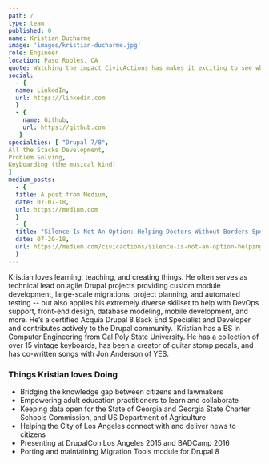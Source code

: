 ```yaml
---
path: /
type: team
published: 0
name: Kristian Ducharme
image: 'images/kristian-ducharme.jpg'
role: Engineer
location: Paso Robles, CA
quote: Watching the impact CivicActions has makes it exciting to see what will happen next.
social: 
  - {
  name: LinkedIn,
  url: https://linkedin.com
  }
  - {
    name: Github,
    url: https://github.com
   }
specialties: [ "Drupal 7/8",
All the Stacks Development,
Problem Solving,
Keyboarding (the musical kind)
]
medium_posts: 
  - {
  title: A post from Medium,
  date: 07-07-18,
  url: https://medium.com
  }
  - {
  title: "Silence Is Not An Option: Helping Doctors Without Borders Speak Up For Vulnerable Humans",
  date: 07-20-18,
  url: https://medium.com/civicactions/silence-is-not-an-option-helping-doctors-without-borders-speak-up-for-vulnerable-humans-7bf5940a19cd
  }
---
```


Kristian loves learning, teaching, and creating things. He often serves as technical lead on agile Drupal projects providing custom module development, large-scale migrations, project planning, and automated testing -- but also applies his extremely diverse skillset to help with DevOps support, front-end design, database modeling, mobile development, and more. He’s a certified Acquia Drupal 8 Back End Specialist and Developer and contributes actively to the Drupal community.  Kristian has a BS in Computer Engineering from Cal Poly State University. He has a collection of over 15 vintage keyboards, has been a creator of guitar stomp pedals, and has co-written songs with Jon Anderson of YES.

### Things Kristian loves Doing
* Bridging the knowledge gap between citizens and lawmakers 
* Empowering adult education practitioners to learn and collaborate
* Keeping data open for the State of Georgia and Georgia State Charter Schools Commission, and US Department of Agriculture
* Helping the City of Los Angeles connect with and deliver news to citizens
* Presenting at DrupalCon Los Angeles 2015 and BADCamp 2016 
* Porting and maintaining Migration Tools module for Drupal 8
